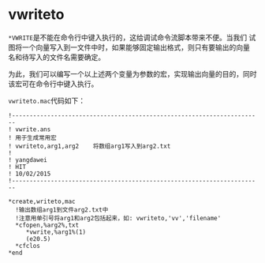 # vwriteto

`*VWRITE`是不能在命令行中键入执行的，这给调试命令流脚本带来不便。当我们
试图将一个向量写入到一文件中时，如果能够固定输出格式，则只有要输出的向量
名和待写入的文件名需要确定。

为此，我们可以编写一个以上述两个变量为参数的宏，实现输出向量的目的，同时
该宏可在命令行中键入执行。

`vwriteto.mac`代码如下：

```
!-----------------------------------------------------------------------
! vwrite.ans
! 用于生成常用宏
! vwriteto,arg1,arg2    将数组arg1写入到arg2.txt
!
! yangdawei
! HIT
! 10/02/2015
!-----------------------------------------------------------------------

*create,writeto,mac
  !输出数组arg1到文件arg2.txt中
  !注意用单引号将arg1和arg2包括起来，如: vwriteto,'vv','filename'
  *cfopen,%arg2%,txt
     *vwrite,%arg1%(1)
     (e20.5)
  *cfclos
*end
```